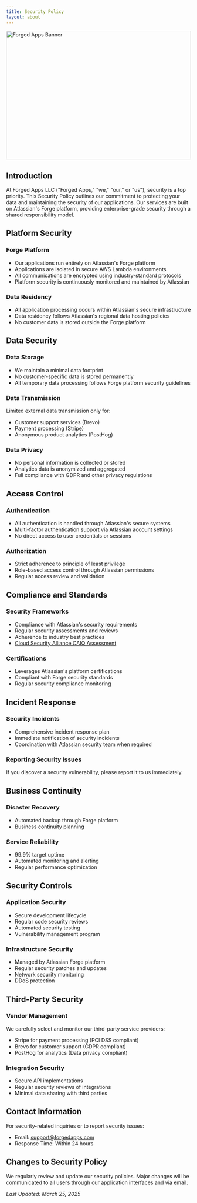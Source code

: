 ```yaml
---
title: Security Policy
layout: about
---
```


<div style="width: 100%; overflow: hidden; margin-bottom: 2rem; height: 350px;">
  <img src="/images/forging_apps.png" alt="Forged Apps Banner" style="width: 100%; height: 100%; object-fit: cover; object-position: center;">
</div>

## Introduction

At Forged Apps LLC ("Forged Apps," "we," "our," or "us"), security is a top priority. This Security Policy outlines our commitment to protecting your data and maintaining the security of our applications. Our services are built on Atlassian's Forge platform, providing enterprise-grade security through a shared responsibility model.

## Platform Security

### Forge Platform
- Our applications run entirely on Atlassian's Forge platform
- Applications are isolated in secure AWS Lambda environments
- All communications are encrypted using industry-standard protocols
- Platform security is continuously monitored and maintained by Atlassian

### Data Residency
- All application processing occurs within Atlassian's secure infrastructure
- Data residency follows Atlassian's regional data hosting policies
- No customer data is stored outside the Forge platform

## Data Security

### Data Storage
- We maintain a minimal data footprint
- No customer-specific data is stored permanently
- All temporary data processing follows Forge platform security guidelines

### Data Transmission
Limited external data transmission only for:
- Customer support services (Brevo)
- Payment processing (Stripe)
- Anonymous product analytics (PostHog)

### Data Privacy
- No personal information is collected or stored
- Analytics data is anonymized and aggregated
- Full compliance with GDPR and other privacy regulations

## Access Control

### Authentication
- All authentication is handled through Atlassian's secure systems
- Multi-factor authentication support via Atlassian account settings
- No direct access to user credentials or sessions

### Authorization
- Strict adherence to principle of least privilege
- Role-based access control through Atlassian permissions
- Regular access review and validation

## Compliance and Standards

### Security Frameworks
- Compliance with Atlassian's security requirements
- Regular security assessments and reviews
- Adherence to industry best practices
- [Cloud Security Alliance CAIQ Assessment](/security-assessment)

### Certifications
- Leverages Atlassian's platform certifications
- Compliant with Forge security standards
- Regular security compliance monitoring

## Incident Response

### Security Incidents
- Comprehensive incident response plan
- Immediate notification of security incidents
- Coordination with Atlassian security team when required

### Reporting Security Issues
If you discover a security vulnerability, please report it to us immediately.

## Business Continuity

### Disaster Recovery
- Automated backup through Forge platform
- Business continuity planning

### Service Reliability
- 99.9% target uptime
- Automated monitoring and alerting
- Regular performance optimization

## Security Controls

### Application Security
- Secure development lifecycle
- Regular code security reviews
- Automated security testing
- Vulnerability management program

### Infrastructure Security
- Managed by Atlassian Forge platform
- Regular security patches and updates
- Network security monitoring
- DDoS protection

## Third-Party Security

### Vendor Management
We carefully select and monitor our third-party service providers:
- Stripe for payment processing (PCI DSS compliant)
- Brevo for customer support (GDPR compliant)
- PostHog for analytics (Data privacy compliant)

### Integration Security
- Secure API implementations
- Regular security reviews of integrations
- Minimal data sharing with third parties

## Contact Information

For security-related inquiries or to report security issues:
- Email: support@forgedapps.com
- Response Time: Within 24 hours

## Changes to Security Policy

We regularly review and update our security policies. Major changes will be communicated to all users through our application interfaces and via email.

*Last Updated: March 25, 2025*